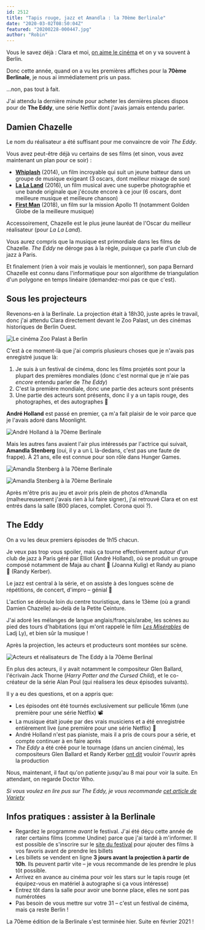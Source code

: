 ```yaml
---
id: 2512
title: "Tapis rouge, jazz et Amandla : la 70ème Berlinale"
date: "2020-03-02T08:50:04Z"
featured: "20200228-000447.jpg"
author: "Robin"
---
```


Vous le savez déjà : Clara et moi,
[on aime le cinéma](/2019/03/23/cinema-a-berlin-drei-zwei-eins-aktion/) et on y
va souvent à Berlin.

Donc cette année, quand on a vu les premières affiches pour la **70ème
Berlinale**, je nous ai immédiatement pris un pass.

...non, pas tout à fait.

J'ai attendu la dernière minute pour acheter les dernières places dispos pour de
**The Eddy**, une série Netflix dont j'avais jamais entendu parler.

## Damien Chazelle

Le nom du réalisateur a été suffisant pour me convaincre de voir _The Eddy_.

Vous avez peut-être déjà vu certains de ses films (et sinon, vous avez
maintenant un plan pour ce soir) :

- [**Whiplash**](http://www.allocine.fr/film/fichefilm_gen_cfilm=225953.html)
  (2014), un film incroyable qui suit un jeune batteur dans un groupe de musique
  exigeant (3 oscars, dont meilleur mixage de son)
- [**La La Land**](http://www.allocine.fr/film/fichefilm_gen_cfilm=229490.html)
  (2016), un film musical avec une superbe photographie et une bande originale
  que j'écoute encore à ce jour (6 oscars, dont meilleure musique et meilleure
  chanson)
- [**First Man**](http://www.allocine.fr/film/fichefilm_gen_cfilm=135374.html)
  (2018), un film sur la mission Apollo 11 (notamment Golden Globe de la
  meilleure musique)

Accessoirement, Chazelle est le plus jeune lauréat de l'Oscar du meilleur
réalisateur (pour _La La Land_).

Vous aurez compris que la musique est primordiale dans les films de Chazelle.
_The Eddy_ ne déroge pas à la règle, puisque ça parle d'un club de jazz à Paris.

Et finalement (rien à voir mais je voulais le mentionner), son papa Bernard
Chazelle est connu dans l'informatique pour son algorithme de triangulation d'un
polygone en temps linéaire (demandez-moi pas ce que c'est).

## Sous les projecteurs

Revenons-en à la Berlinale. La projection était à 18h30, juste après le travail,
donc j'ai attendu Clara directement devant le Zoo Palast, un des cinémas
historiques de Berlin Ouest.

![Le cinéma Zoo Palast à Berlin](20200228-031135.jpg)

C'est à ce moment-là que j'ai compris plusieurs choses que je n'avais pas
enregistré jusque là:

1. Je suis à un festival de cinéma, donc les films projetés sont pour la plupart
   des premières mondiales (donc c'est normal que je n'aie pas _encore_ entendu
   parler de _The Eddy_)
2. C'est la première mondiale, donc une partie des acteurs sont présents
3. Une partie des acteurs sont présents, donc il y a un tapis rouge, des
   photographes, et des autographes 🤳

**André Holland** est passé en premier, ça m'a fait plaisir de le voir parce que
je l'avais adoré dans Moonlight.

![André Holland à la 70ème Berlinale](20200228-000614.jpg)

Mais les autres fans avaient l'air plus intéressés par l'actrice qui suivait,
**Amandla Stenberg** (oui, il y a un L là-dedans, c'est pas une faute de
frappe). À 21 ans, elle est connue pour son rôle dans Hunger Games.

![Amandla Stenberg à la 70ème Berlinale](20200228-000442.jpg)

![Amandla Stenberg à la 70ème Berlinale](20200228-000752.jpg)

Après m'être pris au jeu et avoir pris plein de photos d'Amandla
(malheureusement j'avais rien à lui faire signer), j'ai retrouvé Clara et on est
entrés dans la salle (800 places, complet. Corona quoi ?).

## The Eddy

On a vu les deux premiers épisodes de 1h15 chacun.

Je veux pas trop vous spoiler, mais ça tourne effectivement autour d'un club de
jazz à Paris géré par Elliot (André Holland), où se produit un groupe composé
notamment de Maja au chant 🎤 (Joanna Kulig) et Randy au piano 🎹 (Randy
Kerber).

Le jazz est central à la série, et on assiste à des longues scène de
répétitions, de concert, d'impro – génial 🎷

L'action se déroule loin du centre touristique, dans le 13ème (où a grandi
Damien Chazelle) au-delà de la Petite Ceinture.

J'ai adoré les mélanges de langue anglais/français/arabe, les scènes au pied des
tours d'habitations (qui m'ont rappelé le film
[_Les Misérables_](http://www.allocine.fr/film/fichefilm_gen_cfilm=273579.html)
de Ladj Ly), et bien sûr la musique !

Après la projection, les acteurs et producteurs sont montées sur scène.

![Acteurs et réalisateurs de The Eddy à la 70ème Berlinal](20200228-025018.jpg)

En plus des acteurs, il y avait notamment le compositeur Glen Ballard,
l'écrivain Jack Thorne (_Harry Potter and the Cursed Child_), et le co-créateur
de la série Alan Poul (qui réalisera les deux épisodes suivants).

Il y a eu des questions, et on a appris que:

- Les épisodes ont été tournés exclusivement sur pellicule 16mm (une première
  pour une série Netflix) 📽
- La musique était jouée par des vrais musiciens et a été enregistrée
  entièrement live (une première pour une série Netflix) 🎵
- André Holland n'est pas pianiste, mais il a pris de cours pour a série, et
  compte continuer à en faire après
- _The Eddy_ a été créé pour le tournage (dans un ancien cinéma), les
  compositeurs Glen Ballard et Randy Kerber
  [ont dit](https://www.hollywoodreporter.com/news/eddy-scribe-previews-parisian-mini-series-crime-music-survival-mix-1280624)
  vouloir l'ouvrir après la production

Nous, maintenant, il faut qu'on patiente jusqu'au 8 mai pour voir la suite. En
attendant, on regarde Doctor Who.

_Si vous voulez en lire pus sur *The Eddy*, je vous recommande
[cet article de Variety](https://variety.com/2020/tv/reviews/damien-chazelle-the-eddy-review-netflix-damien-chazelle-1203518632/)_

## Infos pratiques : assister à la Berlinale

- Regardez le programme _avant_ le festival. J'ai été déçu cette année de rater
  certains films (comme Undine) parce que j'ai tardé à m'informer. Il est
  possible de s'inscrire sur le [site du festival](https://www.berlinale.de/)
  pour ajouter des films à vos favoris avant de prendre les billets
- Les billets se vendent en ligne **3 jours avant la projection à partir de
  10h**. Ils peuvent partir vite – je vous recommande de les prendre le plus tôt
  possible.
- Arrivez en avance au cinéma pour voir les stars sur le tapis rouge (et
  équipez-vous en matériel à autographe si ça vous intéresse)
- Entrez tôt dans la salle pour avoir une bonne place, elles ne sont pas
  numérotées
- Pas besoin de vous mettre sur votre 31 – c'est un festival de cinéma, mais ça
  reste Berlin !

La 70ème édition de la Berlinale s'est terminée hier. Suite en février 2021 !

